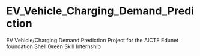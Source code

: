 # EV_Vehicle_Charging_Demand_Prediction
EV Vehicle/Charging Demand Prediction Project for the AICTE Edunet foundation Shell Green Skill Internship
